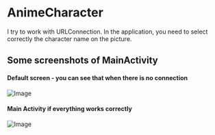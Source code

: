 # AnimeCharacter
I try to work with URLConnection. In the application, you need to select correctly the character name on the picture.

## Some screenshots of MainActivity
#### Default screen - you can see that when there is no connection

![Image](https://github.com/rrzaevich/AnimeCharacter/blob/master/gitImage/default_screen.png?raw=true)
#### Main Activity if everything works correctly

![Image](https://github.com/rrzaevich/AnimeCharacter/blob/master/gitImage/saitama.png?raw=true)
